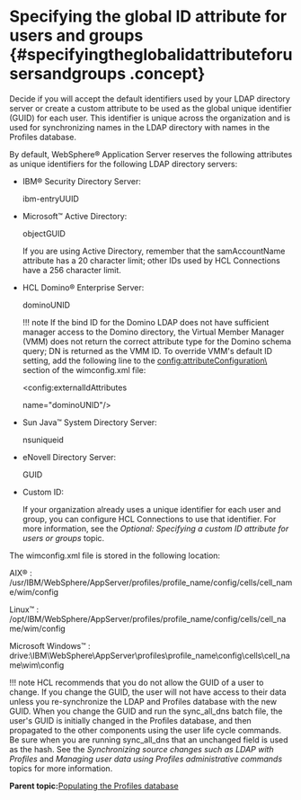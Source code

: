 # Specifying the global ID attribute for users and groups {#specifyingtheglobalidattributeforusersandgroups .concept}

Decide if you will accept the default identifiers used by your LDAP directory server or create a custom attribute to be used as the global unique identifier \(GUID\) for each user. This identifier is unique across the organization and is used for synchronizing names in the LDAP directory with names in the Profiles database.

By default, WebSphere® Application Server reserves the following attributes as unique identifiers for the following LDAP directory servers:

-   IBM® Security Directory Server:

    ibm-entryUUID

-   Microsoft™ Active Directory:

    objectGUID

    If you are using Active Directory, remember that the samAccountName attribute has a 20 character limit; other IDs used by HCL Connections have a 256 character limit.

-   HCL Domino® Enterprise Server:

    dominoUNID

    !!! note
    If the bind ID for the Domino LDAP does not have sufficient manager access to the Domino directory, the Virtual Member Manager \(VMM\) does not return the correct attribute type for the Domino schema query; DN is returned as the VMM ID. To override VMM's default ID setting, add the following line to the <config:attributeConfiguration\> section of the wimconfig.xml file:

    <config:externalIdAttributes

    name="dominoUNID"/\>

-   Sun Java™ System Directory Server:

    nsuniqueid

-   eNovell Directory Server:

    GUID

-   Custom ID:

    If your organization already uses a unique identifier for each user and group, you can configure HCL Connections to use that identifier. For more information, see the *Optional: Specifying a custom ID attribute for users or groups* topic.


The wimconfig.xml file is stored in the following location:

AIX®
:   /usr/IBM/WebSphere/AppServer/profiles/profile\_name/config/cells/cell\_name/wim/config

Linux™
:   /opt/IBM/WebSphere/AppServer/profiles/profile\_name/config/cells/cell\_name/wim/config

Microsoft Windows™
:   drive:\\IBM\\WebSphere\\AppServer\\profiles\\profile\_name\\config\\cells\\cell\_name\\wim\\config

!!! note
    HCL recommends that you do not allow the GUID of a user to change. If you change the GUID, the user will not have access to their data unless you re-synchronize the LDAP and Profiles database with the new GUID. When you change the GUID and run the sync\_all\_dns batch file, the user's GUID is initially changed in the Profiles database, and then propagated to the other components using the user life cycle commands. Be sure when you are running sync\_all\_dns that an unchanged field is used as the hash. See the *Synchronizing source changes such as LDAP with Profiles* and *Managing user data using Profiles administrative commands* topics for more information.

**Parent topic:**[Populating the Profiles database](../install/t_prof_install_profiles_db.md)

